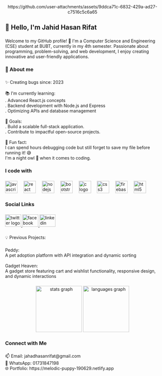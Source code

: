 <div align="center">
 https://github.com/user-attachments/assets/9ddca71c-6832-429a-ad27-c7516c5c6a65
</div>

###

<h2 align="left">👋 Hello, I'm Jahid Hasan Rifat</h2>

###

<p align="left">Welcome to my GitHub profile! 🚀 I'm a Computer Science and Engineering (CSE) student at BUBT, currently in my 4th semester. Passionate about programming, problem-solving, and web development, I enjoy creating innovative and user-friendly applications.</p>

###

<h3 align="left">🌟 About me</h3>

###

<p align="left">✨ Creating bugs since: 2023<br><br>📚 I'm currently learning:<br>. Advanced React.js concepts<br>. Backend development with Node.js and Express<br>. Optimizing APIs and database management<br><br>🎯 Goals:<br>. Build a scalable full-stack application.<br>. Contribute to impactful open-source projects.<br><br>🎲 Fun fact:<br>I can spend hours debugging code but still forget to save my file before running it! 😅<br>I'm a night owl 🦉 when it comes to coding.</p>

###

<h3 align="left">I code with</h3>

###

<div align="left">
  <img src="https://cdn.jsdelivr.net/gh/devicons/devicon/icons/javascript/javascript-original.svg" height="40" alt="javascript logo"  />
  <img width="12" />
  <img src="https://cdn.jsdelivr.net/gh/devicons/devicon/icons/react/react-original.svg" height="40" alt="react logo"  />
  <img width="12" />
  <img src="https://cdn.jsdelivr.net/gh/devicons/devicon/icons/nodejs/nodejs-original.svg" height="40" alt="nodejs logo"  />
  <img width="12" />
  <img src="https://cdn.jsdelivr.net/gh/devicons/devicon/icons/bootstrap/bootstrap-original.svg" height="40" alt="bootstrap logo"  />
  <img width="12" />
  <img src="https://cdn.jsdelivr.net/gh/devicons/devicon/icons/c/c-original.svg" height="40" alt="c logo"  />
  <img width="12" />
  <img src="https://cdn.jsdelivr.net/gh/devicons/devicon/icons/css3/css3-original.svg" height="40" alt="css3 logo"  />
  <img width="12" />
  <img src="https://cdn.jsdelivr.net/gh/devicons/devicon/icons/firebase/firebase-plain.svg" height="40" alt="firebase logo"  />
  <img width="12" />
  <img src="https://cdn.jsdelivr.net/gh/devicons/devicon/icons/html5/html5-original.svg" height="40" alt="html5 logo"  />
</div>

###

<h3 align="left">Social Links</h3>

###

<div align="left">
  <a href="https://x.com/Rifat47198" target="_blank">
    <img src="https://raw.githubusercontent.com/maurodesouza/profile-readme-generator/master/src/assets/icons/social/twitter/default.svg" width="52" height="40" alt="twitter logo"  />
  </a>
  <a href="https://www.facebook.com/jahadhasan.rifat.7" target="_blank">
    <img src="https://raw.githubusercontent.com/maurodesouza/profile-readme-generator/master/src/assets/icons/social/facebook/default.svg" width="52" height="40" alt="facebook logo"  />
  </a>
  <a href="https://www.linkedin.com/in/jahad-hasan-rifat-01447a289/" target="_blank">
    <img src="https://raw.githubusercontent.com/maurodesouza/profile-readme-generator/master/src/assets/icons/social/linkedin/default.svg" width="52" height="40" alt="linkedin logo"  />
  </a>
</div>

###

<p align="left">💡 Previous Projects:</p>

###

<p align="left">Peddy:<br>A pet adoption platform with API integration and dynamic sorting<br><br>Gadget Heaven:<br>A gadget store featuring cart and wishlist functionality, responsive design, and dynamic interactions</p>

###

<div align="center">
  <img src="https://github-readme-stats.vercel.app/api?username=jahidhasanri&hide_title=false&hide_rank=false&show_icons=true&include_all_commits=true&count_private=true&disable_animations=false&theme=dracula&locale=en&hide_border=false&order=1" height="150" alt="stats graph"  />
  <img src="https://github-readme-stats.vercel.app/api/top-langs?username=jahidhasanri&locale=en&hide_title=false&layout=compact&card_width=320&langs_count=5&theme=dracula&hide_border=false&order=2" height="150" alt="languages graph"  />
</div>

###

<h3 align="left">Connect with Me</h3>

###

<p align="left">📫 Email: jahadhasanrifat@gmail.com<br>📱 WhatsApp: 01731847198<br>🌐 Portfolio: https://melodic-puppy-190629.netlify.app</p>

###

